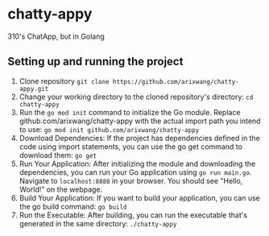 # chatty-appy
310's ChatApp, but in Golang

## Setting up and running the project
1. Clone repository `git clone https://github.com/arixwang/chatty-appy.git`
2. Change your working directory to the cloned repository's directory: `cd chatty-appy`
3. Run the `go mod init` command to initialize the Go module. Replace github.com/arixwang/chatty-appy with the actual import path you intend to use: `go mod init github.com/arixwang/chatty-appy`
4. Download Dependencies: If the project has dependencies defined in the code using import statements, you can use the go get command to download them: `go get`
5. Run Your Application: After initializing the module and downloading the dependencies, you can run your Go application using `go run main.go`. Navigate to `localhost:8888` in your browser. You should see "Hello, World!" on the webpage. 
6. Build Your Application: If you want to build your application, you can use the go build command: `go build`
7. Run the Executable: After building, you can run the executable that's generated in the same directory: `./chatty-appy`
